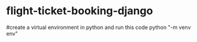 ﻿# flight-ticket-booking-django
#create a virtual environment in python and run this code python "-m venv env"

